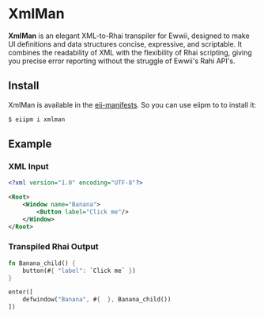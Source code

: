 # XmlMan

**XmlMan** is an elegant XML-to-Rhai transpiler for Ewwii, designed to make UI definitions and data structures concise, expressive, and scriptable. It combines the readability of XML with the flexibility of Rhai scripting, giving you precise error reporting without the struggle of Ewwii's Rahi API's.

## Install

XmlMan is available in the [eii-manifests](https://github.com/Ewwii-sh/eii-manifests). So you can use eiipm to to install it:

```bash
$ eiipm i xmlman
```

## Example

### XML Input

```xml
<?xml version="1.0" encoding="UTF-8"?>

<Root>
    <Window name="Banana">
        <Button label="Click me"/>
    </Window>
</Root>
```

### Transpiled Rhai Output

```rs
fn Banana_child() {
    button(#{ "label": `Click me` })
}

enter([
    defwindow("Banana", #{  }, Banana_child())
])
```
